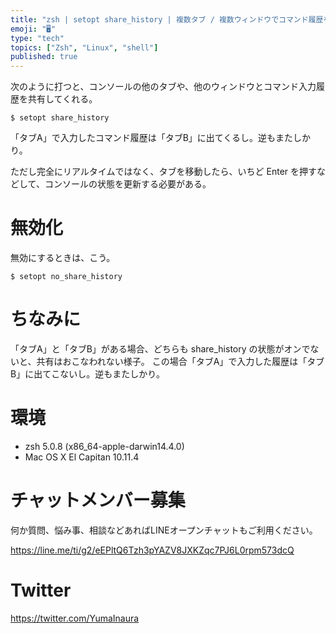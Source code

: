 ```yaml
---
title: "zsh | setopt share_history | 複数タブ / 複数ウィンドウでコマンド履歴を共有する"
emoji: "🖥"
type: "tech"
topics: ["Zsh", "Linux", "shell"]
published: true
---
```


次のように打つと、コンソールの他のタブや、他のウィンドウとコマンド入力履歴を共有してくれる。

```
$ setopt share_history
```

「タブA」で入力したコマンド履歴は「タブB」に出てくるし。逆もまたしかり。

ただし完全にリアルタイムではなく、タブを移動したら、いちど Enter を押すなどして、コンソールの状態を更新する必要がある。

# 無効化

無効にするときは、こう。

```
$ setopt no_share_history
```

# ちなみに

「タブA」と「タブB」がある場合、どちらも share_history の状態がオンでないと、共有はおこなわれない様子。
この場合「タブA」で入力した履歴は「タブB」に出てこないし。逆もまたしかり。

# 環境

- zsh 5.0.8 (x86_64-apple-darwin14.4.0)
- Mac OS X El Capitan 10.11.4








<!-- Update From Qiita API -->

# チャットメンバー募集


何か質問、悩み事、相談などあればLINEオープンチャットもご利用ください。

https://line.me/ti/g2/eEPltQ6Tzh3pYAZV8JXKZqc7PJ6L0rpm573dcQ





# Twitter


https://twitter.com/YumaInaura


<!-- Update From Qiita API -->


